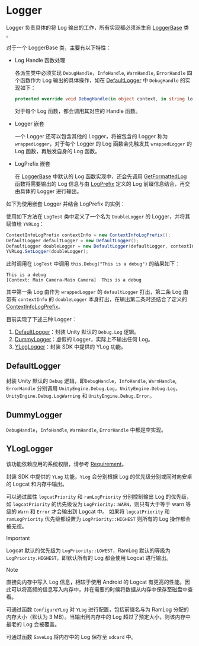 # Logger

Logger 负责具体的将 Log 输出的工作，所有实现都必须派生自 [LoggerBase](xref:YFramework.Log.LoggerBase) 类 。

对于一个 LoggerBase 类，主要有以下特性：

-   Log Handle 函数处理

    各派生类中必须实现 `DebugHandle`，`InfoHandle`, `WarnHandle`, `ErrorHandle` 四个函数作为 Log 输出的具体操作，如在 [DefaultLogger](#defaultlogger) 中 `DebugHandle` 的实现如下：

    ```csharp
    protected override void DebugHandle(in object context, in string log) => UnityEngine.Debug.Log(log);
    ```

    对于每个 Log 函数，都会调用其对应的 Handle 函数。

-   Logger 嵌套

    一个 Logger 还可以包含其他的 Logger，将被包含的 Logger 称为 `wrappedLogger`，对于每个 Logger 的 Log 函数会先触发其 `wrappedLogger` 的 Log 函数，再触发自身的 Log 函数。

-   LogPrefix 嵌套

    在 [LoggerBase](xref:YFramework.Log.LoggerBase) 中默认的 Log 函数实现中，还会先调用 [GetFormattedLog](<xref:YFramework.Log.LoggerBase.GetFormattedLog(System.Object@,System.String@,YFramework.Log.LogPriority@)>) 函数将需要输出的 Log 信息与由 [LogPrefix](./LogPrefix.md) 定义的 Log 前缀信息结合，再交由具体的 Logger 进行输出。

如下为使用嵌套 Logger 并结合 LogPrefix 的实例：

使用如下方法在 `LogTest` 类中定义了一个名为 `DoubleLogger` 的 Logger，并将其赋值给 `YVRLog`：

```csharp
ContextInfoLogPrefix contextInfo = new ContextInfoLogPrefix();
DefaultLogger defaultLogger = new DefaultLogger();
DefaultLogger doubleLogger = new DefaultLogger(defaultLogger, contextInfo);
YVRLog.SetLogger(doubleLogger);
```

此时调用在 `LogTest` 中调用 `this.Debug("This is a debug")` 的结果如下：

```text
This is a debug
[Context: Main Camera-Main Camera]  This is a debug
```

其中第一条 Log 由作为 `wrappedLogger` 的 `defaultLogger` 打出，第二条 Log 由带有 `contextInfo` 的 `doubleLogger` 本身打出，在输出第二条时还结合了定义的 [ContextInfoLogPrefix](./LogPrefix.md#contextinfologprefix)。

目前实现了下述三种 Logger：

1. [DefaultLogger](#defaultlogger)：封装 Unity 默认的 `Debug.Log` 逻辑。
2. [DummyLogger](#dummylogger)：虚假的 Logger，实际上不输出任何 Log。
3. [YLogLogger](#yloglogger)：封装 SDK 中提供的 YLog 功能。

## DefaultLogger

封装 Unity 默认的 `Debug` 逻辑，即`DebugHandle`，`InfoHandle`, `WarnHandle`, `ErrorHandle` 分别调用 `UnityEngine.Debug.Log`，`UnityEngine.Debug.Log`，`UnityEngine.Debug.LogWarning` 和 `UnityEngine.Debug.Error`。

## DummyLogger

`DebugHandle`，`InfoHandle`, `WarnHandle`, `ErrorHandle` 中都是空实现。

## YLogLogger

该功能依赖应用的系统权限，请参考 [Requirement](../../Requirement.md#yloglogger)。

封装 SDK 中提供的 `YLog` 功能，`YLog` 会分别根据 Log 的优先级分别或同时向安卓的 Logcat 和内存中输出。

可以通过属性 `logcatPriority` 和 `ramLogPriority` 分别控制输出 Log 的优先级，如 `logcatPriority` 的优先级设为 `LogPriority::WARN`，则只有大于等于 warn 等级的 `Warn` 和 `Error` 才会输出到 Logcat 中。 如果将 `logcatPriority` 和 `ramLogPriority` 优先级都设置为 `LogPriority::HIGHEST` 则所有的 Log 操作都会被无视。

> [!Important]
> Logcat 默认的优先级为 `LogPriority::LOWEST`，RamLog 默认的等级为 `LogPriority.HIGHEST`，即默认所有的 Log 都会使用 Logcat 进行输出。

> [!Note]
> 直接向内存中写入 Log 信息，相较于使用 Android 的 Logcat 有更高的性能。因此可以将高频的信息写入内存中，并在需要的时候将数据从内存中保存至磁盘中查看。

可通过函数 `ConfigureYLog` 对 `YLog` 进行配置，包括前缀名与为 RamLog 分配的内存大小（默认为 3 MB）。当输出到内存中的 Log 超过了预定大小，则该内存中最老的 Log 会被覆盖。

可通过函数 `SaveLog` 将内存中的 Log 保存至 `sdcard` 中。
